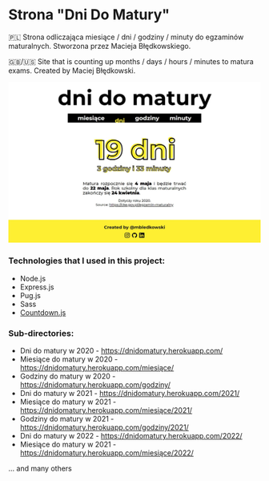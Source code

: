 # Strona "Dni Do Matury"
🇵🇱 Strona odliczająca miesiące / dni / godziny / minuty do egzaminów maturalnych. Stworzona przez Macieja Błędkowskiego.

🇬🇧/🇺🇸 Site that is counting up months / days / hours / minutes to matura exams. Created by Maciej Błędkowski.

![Thumbnail](/public/img/thumbnail.jpg)

### Technologies that I used in this project:
 - Node.js
 - Express.js
 - Pug.js
 - Sass
 - [Countdown.js](https://github.com/mckamey/countdownjs)

### Sub-directories:
 - Dni do matury w 2020 - https://dnidomatury.herokuapp.com/
 - Miesiące do matury w 2020 - https://dnidomatury.herokuapp.com/miesiące/
 - Godziny do matury w 2020 - https://dnidomatury.herokuapp.com/godziny/
 - Dni do matury w 2021 - https://dnidomatury.herokuapp.com/2021/
 - Miesiące do matury w 2021 - https://dnidomatury.herokuapp.com/miesiące/2021/
 - Godziny do matury w 2021 - https://dnidomatury.herokuapp.com/godziny/2021/
 - Dni do matury w 2022 - https://dnidomatury.herokuapp.com/2022/
 - Miesiące do matury w 2021 - https://dnidomatury.herokuapp.com/miesiące/2022/
 
... and many others
